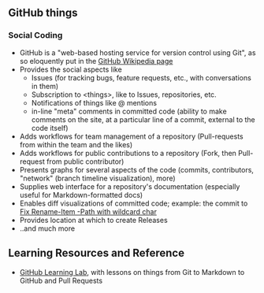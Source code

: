 ## GitHub things ##

### Social Coding
- GitHub is a "web-based hosting service for version control using Git", as so eloquently put in the [GitHub Wikipedia page](https://en.wikipedia.org/wiki/GitHub)
- Provides the social aspects like
    - Issues (for tracking bugs, feature requests, etc., with conversations in them)
    - Subscription to \<things>, like to Issues, repositories, etc.
    - Notifications of things like @ mentions
    - in-line "meta" comments in committed code (ability to make comments on the site, at a particular line of a commit, external to the code itself)
- Adds workflows for team management of a repository (Pull-requests from within the team and the likes)
- Adds workflows for public contributions to a repository (Fork, then Pull-request from public contributor)
- Presents graphs for several aspects of the code (commits, contributors, "network" (branch timeline visualization), more)
- Supplies web interface for a repository's documentation (especially useful for Markdown-formatted docs)
- Enables diff visualizations of committed code; example:  the commit to [Fix Rename-Item -Path with wildcard char](https://github.com/PowerShell/PowerShell/commit/caad7ed471d46629f155a2c7ccbbafa4ffc29355)
- Provides location at which to create Releases
- ..and much more

## Learning Resources and Reference
- [GitHub Learning Lab](https://lab.github.com/courses), with lessons on things from Git to Markdown to GitHub and Pull Requests
